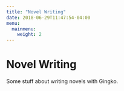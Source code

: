 ```yaml
---
title: "Novel Writing"
date: 2018-06-29T11:47:54-04:00
menu:
  mainmenu:
    weight: 2
---
```


# Novel Writing

Some stuff about writing novels with Gingko.
